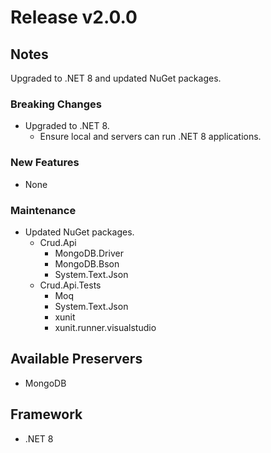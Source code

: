 # Release v2.0.0

## Notes

Upgraded to .NET 8 and updated NuGet packages.

### Breaking Changes

- Upgraded to .NET 8.
  - Ensure local and servers can run .NET 8 applications.

### New Features

- None

### Maintenance

- Updated NuGet packages.
  - Crud.Api
    - MongoDB.Driver
    - MongoDB.Bson
    - System.Text.Json
  - Crud.Api.Tests
    - Moq
    - System.Text.Json
    - xunit
    - xunit.runner.visualstudio

## Available Preservers

- MongoDB

## Framework

- .NET 8
